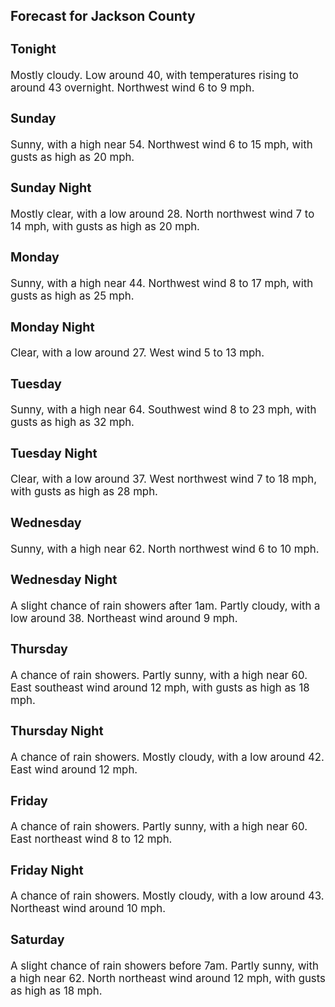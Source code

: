 <div>
   <h2>Forecast for Jackson County</h2>
   <p>
      <div style="font-size:120%">
         <h3>Tonight</h3>Mostly cloudy. Low around 40, with temperatures rising to around 43 overnight. Northwest wind 6 to 9 mph.<br></div>
   </p>
   <p>
      <div style="font-size:120%">
         <h3>Sunday</h3>Sunny, with a high near 54. Northwest wind 6 to 15 mph, with gusts as high as 20 mph.<br></div>
   </p>
   <p>
      <div style="font-size:120%">
         <h3>Sunday Night</h3>Mostly clear, with a low around 28. North northwest wind 7 to 14 mph, with gusts as high as 20 mph.<br></div>
   </p>
   <p>
      <div style="font-size:120%">
         <h3>Monday</h3>Sunny, with a high near 44. Northwest wind 8 to 17 mph, with gusts as high as 25 mph.<br></div>
   </p>
   <p>
      <div style="font-size:120%">
         <h3>Monday Night</h3>Clear, with a low around 27. West wind 5 to 13 mph.<br></div>
   </p>
   <p>
      <div style="font-size:120%">
         <h3>Tuesday</h3>Sunny, with a high near 64. Southwest wind 8 to 23 mph, with gusts as high as 32 mph.<br></div>
   </p>
   <p>
      <div style="font-size:120%">
         <h3>Tuesday Night</h3>Clear, with a low around 37. West northwest wind 7 to 18 mph, with gusts as high as 28 mph.<br></div>
   </p>
   <p>
      <div style="font-size:120%">
         <h3>Wednesday</h3>Sunny, with a high near 62. North northwest wind 6 to 10 mph.<br></div>
   </p>
   <p>
      <div style="font-size:120%">
         <h3>Wednesday Night</h3>A slight chance of rain showers after 1am. Partly cloudy, with a low around 38. Northeast wind around 9 mph.<br></div>
   </p>
   <p>
      <div style="font-size:120%">
         <h3>Thursday</h3>A chance of rain showers. Partly sunny, with a high near 60. East southeast wind around 12 mph, with gusts as high as 18 mph.<br></div>
   </p>
   <p>
      <div style="font-size:120%">
         <h3>Thursday Night</h3>A chance of rain showers. Mostly cloudy, with a low around 42. East wind around 12 mph.<br></div>
   </p>
   <p>
      <div style="font-size:120%">
         <h3>Friday</h3>A chance of rain showers. Partly sunny, with a high near 60. East northeast wind 8 to 12 mph.<br></div>
   </p>
   <p>
      <div style="font-size:120%">
         <h3>Friday Night</h3>A chance of rain showers. Mostly cloudy, with a low around 43. Northeast wind around 10 mph.<br></div>
   </p>
   <p>
      <div style="font-size:120%">
         <h3>Saturday</h3>A slight chance of rain showers before 7am. Partly sunny, with a high near 62. North northeast wind around 12 mph, with gusts
         as high as 18 mph.<br></div>
   </p>
</div>